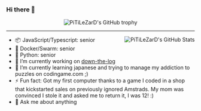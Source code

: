 ### Hi there 👋

<!--
**PiTiLeZarD/PiTiLeZarD** is a ✨ _special_ ✨ repository because its `README.md` (this file) appears on your GitHub profile.
-->

<div align="center">
  <img src="https://github-profile-trophy.vercel.app/?username=PiTiLeZarD&column=-1" alt="PiTiLeZarD's GitHub trophy">
</div>

<hr>

<img align="right" src="https://github-readme-stats.vercel.app/api?username=PiTiLeZarD&count_private=true&show_icons=true&theme=buefy" alt="PiTiLeZarD's GitHub Stats">

- 📦 JavaScript/Typescript: senior
- 🦈 Docker/Swarm: senior
- 🐍 Python: senior
- 🔭 I’m currently working on [down-the-log](https://github.com/PiTiLeZarD/down-the-log)
- 🌱 I’m currently learning japanese and trying to manage my addiction to puzzles on codingame.com ;)
- ⚡ Fun fact: Got my first computer thanks to a game I coded in a shop that kickstarted sales on previously ignored Amstrads. My mom was convinced I stole it and asked me to return it, I was 12! :)
- 💬 Ask me about anything
